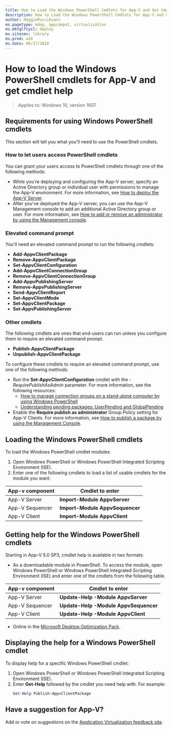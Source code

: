 ```yaml
---
title: How to Load the Windows PowerShell Cmdlets for App-V and Get Cmdlet Help (Windows 10)
description: How to Load the Windows PowerShell Cmdlets for App-V and Get Cmdlet Help
author: MaggiePucciEvans
ms.pagetype: mdop, appcompat, virtualization
ms.mktglfcycl: deploy
ms.sitesec: library
ms.prod: w10
ms.date: 09/27/2018
---
```

# How to load the Windows PowerShell cmdlets for App-V and get cmdlet help

>Applies to: Windows 10, version 1607

## Requirements for using Windows PowerShell cmdlets

This section will tell you what you'll need to use the PowerShell cmdlets.

### How to let users access PowerShell cmdlets

You can grant your users access to PowerShell cmdlets through one of the following methods:

* While you're deploying and configuring the App-V server, specify an Active Directory group or individual user with permissions to manage the App-V environment. For more information, see [How to deploy the App-V Server](appv-deploy-the-appv-server.md).
* After you've deployed the App-V server, you can use the App-V Management console to add an additional Active Directory group or user. For more information, see [How to add or remove an administrator by using the Management console](appv-add-or-remove-an-administrator-with-the-management-console.md).

### Elevated command prompt

You'll need an elevated command prompt to run the following cmdlets:

* **Add-AppvClientPackage**
* **Remove-AppvClientPackage**
* **Set-AppvClientConfiguration**
* **Add-AppvClientConnectionGroup**
* **Remove-AppvClientConnectionGroup**
* **Add-AppvPublishingServer**
* **Remove-AppvPublishingServer**
* **Send-AppvClientReport**
* **Set-AppvClientMode**
* **Set-AppvClientPackage**
* **Set-AppvPublishingServer**

### Other cmdlets

The following cmdlets are ones that end-users can run unless you configure them to require an elevated command prompt.

* **Publish-AppvClientPackage**
* **Unpublish-AppvClientPackage**

To configure these cmdlets to require an elevated command prompt, use one of the following methods:

* Run the **Set-AppvClientConfiguration** cmdlet with the *-RequirePublishAsAdmin* parameter. For more information, see the following resources:
    * [How to manage connection groups on a stand-alone computer by using Windows PowerShell](appv-manage-connection-groups-on-a-stand-alone-computer-with-powershell.md)
    * [Understanding pending packages: UserPending and GlobalPending](appv-manage-appv-packages-running-on-a-stand-alone-computer-with-powershell.md#about-pending-packages-userpending-and-globalpending)
* Enable the **Require publish as administrator** Group Policy setting for App-V Clients. For more information, see [How to publish a package by using the Management Console](appv-publish-a-packages-with-the-management-console.md).

## Loading the Windows PowerShell cmdlets

To load the Windows PowerShell cmdlet modules:

1. Open Windows PowerShell or Windows PowerShell Integrated Scripting Environment (ISE).
2. Enter one of the following cmdlets to load a list of usable cmdlets for the module you want:

|App-v component|Cmdlet to enter|
|---|---|
|App-V Server|**Import-Module AppvServer**|
|App-V Sequencer|**Import-Module AppvSequencer**|
|App-V Client|**Import-Module AppvClient**|

## Getting help for the Windows PowerShell cmdlets

Starting in App-V 5.0 SP3, cmdlet help is available in two formats:

* As a downloadable module in PowerShell. To access the module, open Windows PowerShell or Windows PowerShell Integrated Scripting Environment (ISE) and enter one of the cmdlets from the following table.

|App-v component|Cmdlet to enter|
|---|---|
|App-V Server|**Update-Help -Module AppvServer**|
|App-V Sequencer|**Update-Help -Module AppvSequencer**|
|App-V Client|**Update-Help -Module AppvClient**|

* Online in the [Microsoft Desktop Optimization Pack](https://docs.microsoft.com/powershell/mdop/get-started?view=win-mdop2-ps).

## Displaying the help for a Windows PowerShell cmdlet

To display help for a specific Windows PowerShell cmdlet:

1. Open Windows PowerShell or Windows PowerShell Integrated Scripting Environment (ISE).
2. Enter **Get-Help** followed by the cmdlet you need help with. For example:
   ```PowerShell
   Get-Help Publish-AppvClientPackage
   ```

## Have a suggestion for App-V?

Add or vote on suggestions on the [Application Virtualization feedback site](https://appv.uservoice.com/forums/280448-microsoft-application-virtualization).